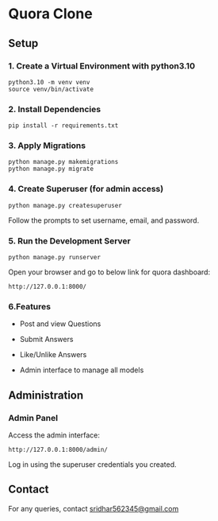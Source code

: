 # Quora Clone
## Setup
### 1. Create a Virtual Environment with python3.10
```
python3.10 -m venv venv
source venv/bin/activate
```

### 2. Install Dependencies
```
pip install -r requirements.txt
```
### 3. Apply Migrations
```
python manage.py makemigrations
python manage.py migrate
```

### 4. Create Superuser (for admin access)
```
python manage.py createsuperuser
```
Follow the prompts to set username, email, and password.

### 5. Run the Development Server
```
python manage.py runserver
```
Open your browser and go to below link for quora dashboard:
```
http://127.0.0.1:8000/
```

### 6.Features
- Post and view Questions

- Submit Answers

- Like/Unlike Answers

- Admin interface to manage all models

## Administration
### Admin Panel
Access the admin interface:
```
http://127.0.0.1:8000/admin/
```
Log in using the superuser credentials you created.

## Contact
For any queries, contact sridhar562345@gmail.com
